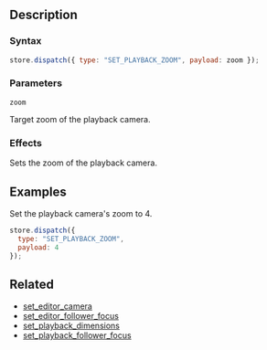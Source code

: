 ## Description

### Syntax

```javascript
store.dispatch({ type: "SET_PLAYBACK_ZOOM", payload: zoom });
```

### Parameters

`zoom`

Target zoom of the playback camera.

### Effects

Sets the zoom of the playback camera.

## Examples

Set the playback camera's zoom to 4.

```javascript
store.dispatch({
  type: "SET_PLAYBACK_ZOOM",
  payload: 4
});
```

## Related

- [set_editor_camera](./set_editor_camera.md)
- [set_editor_follower_focus](./set_editor_follower_focus.md)
- [set_playback_dimensions](./set_playback_dimensions.md)
- [set_playback_follower_focus](./set_playback_follower_focus.md)

